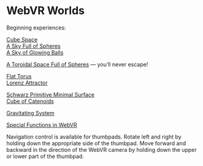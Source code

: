 # WebVR Worlds

Beginning experiences:

[Cube Space](https://paulmasson.github.io/webvr-worlds/cube-space.html)<br>
[A Sky Full of Spheres](https://paulmasson.github.io/webvr-worlds/sky-of-spheres.html)<br>
[A Sky of Glowing Balls](https://paulmasson.github.io/webvr-worlds/sky-of-glows.html)

[A Toroidal Space Full of Spheres](https://paulmasson.github.io/webvr-worlds/toroidal-space.html) &mdash; you&rsquo;ll never escape!

[Flat Torus](https://paulmasson.github.io/webvr-worlds/flat-torus.html)<br>
[Lorenz Attractor](https://paulmasson.github.io/webvr-worlds/lorenz-attractor.html)

[Schwarz Primitive Minimal Surface](https://paulmasson.github.io/webvr-worlds/schwarz-surface.html)<br>
[Cube of Catenoids](https://paulmasson.github.io/webvr-worlds/catenoid-cube.html)

[Gravitating System](https://paulmasson.github.io/webvr-worlds/gravitating-system.html)

[Special Functions in WebVR](functions)

Navigation control is available for thumbpads. Rotate left and right by holding down the appropriate side of the thumbpad. Move forward and backward in the direction of the WebVR camera by holding down the upper or lower part of the thumbpad.
